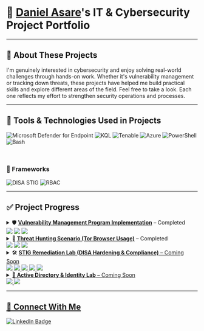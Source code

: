 # 🧠 [Daniel Asare](https://www.linkedin.com/in/danielaasare/)'s IT & Cybersecurity Project Portfolio

---

## 🔐 About These Projects

I'm genuinely interested in cybersecurity and enjoy solving real-world challenges through hands-on work. Whether it's vulnerability management or tracking down threats, these projects have helped me build practical skills and explore different areas of the field. Feel free to take a look. Each one reflects my effort to strengthen security operations and processes.

---

## 🧰 Tools & Technologies Used in Projects

![Microsoft Defender for Endpoint](https://img.shields.io/badge/Microsoft_Defender-0078D4?style=for-the-badge&logo=microsoft&logoColor=white)
![KQL](https://img.shields.io/badge/KQL-Kusto_Query_Language-blueviolet?style=for-the-badge)
![Tenable](https://img.shields.io/badge/Tenable-Vulnerability_Scanning-0052CC?style=for-the-badge)
![Azure](https://img.shields.io/badge/Azure-Cloud_Lab_Environment-0078D4?style=for-the-badge&logo=microsoftazure&logoColor=white)
![PowerShell](https://img.shields.io/badge/PowerShell-Automation-5391FE?style=for-the-badge&logo=powershell&logoColor=white)
![Bash](https://img.shields.io/badge/Bash-Scripting-4EAA25?style=for-the-badge&logo=gnubash&logoColor=white)

<br>

### 🧱 Frameworks

![DISA STIG](https://img.shields.io/badge/DISA_STIG-System_Hardening-red?style=for-the-badge)
![RBAC](https://img.shields.io/badge/RBAC-Access_Control-blue?style=for-the-badge)


---

## ✅ Project Progress

<details>
  <summary>🛡️ <strong><a href="https://github.com/dasare/VulnerabilityManagementProject">Vulnerability Management Program Implementation</a></strong> – Completed  
  <br><img src="https://img.shields.io/badge/Status-Completed-brightgreen" /> <img src="https://img.shields.io/badge/Tool-Tenable-blue" /> <img src="https://img.shields.io/badge/Platform-Azure-blue" /></summary>

Simulates a complete vulnerability management program, from policy creation to remediation. Uses Tenable, Azure VMs, PowerShell, and Bash to identify and resolve vulnerabilities across multiple rounds.

</details>

<details>
  <summary>🚨 <strong><a href="https://github.com/dasare/ThreatHuntingProject/blob/main">Threat Hunting Scenario (Tor Browser Usage)</a></strong> – Completed  
  <br><img src="https://img.shields.io/badge/Status-Completed-brightgreen" /> <img src="https://img.shields.io/badge/Tool-Defender-blue" /> <img src="https://img.shields.io/badge/Query-KQL-blueviolet" /></summary>

End-to-end threat hunt using Microsoft Defender for Endpoint and KQL to detect unauthorized TOR usage. Includes log analysis, process tracing, and documented response actions.

</details>

<details>
  <summary>🛠️ <strong><a href="https://github.com/dasare/dasare/tree/main/STIGS">STIG Remediation Lab (DISA Hardening & Compliance)</strong> – Coming Soon  
  <br><img src="https://img.shields.io/badge/Status-Coming%20Soon-yellow" /> <img src="https://img.shields.io/badge/Automation-PowerShell-blue" /> <img src="https://img.shields.io/badge/Tool-Tenable-blue" /> <img src="https://img.shields.io/badge/Platform-Azure-blue" /> <img src="https://img.shields.io/badge/Framework-DISA_STIG-red" /></summary>

This lab will simulate real-world DISA STIG compliance scenarios. Using Tenable scans with DISA/STIG templates on Azure-hosted VMs, the project focuses on identifying failed controls and applying remediations via PowerShell. Remediation efforts will be tracked using an experience log. The lab may also explore manually triggered vulnerabilities based on Tenable plugin IDs, followed by scripted hardening techniques. Ideal for building hands-on compliance and system hardening experience.

</details>

<details>
  <summary>🔐 <strong>Active Directory & Identity Lab</strong> – Coming Soon  
  <br><img src="https://img.shields.io/badge/Status-Coming%20Soon-yellow" /> <img src="https://img.shields.io/badge/Tool-Azure_AD-blue" /></summary>

Will simulate an on-prem Active Directory and Azure hybrid setup, including group policies, user provisioning, SSO, and RBAC configurations.

</details>

---

## 📡 Connect With Me

<p align="left">
  <a href="https://www.linkedin.com/in/danielaasare/">
    <img src="https://img.shields.io/badge/LinkedIn-Daniel%20Asare-0A66C2?style=for-the-badge&logo=linkedin&logoColor=white" alt="LinkedIn Badge"/>
  </a>
</p>

